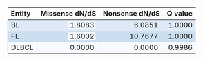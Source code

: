 <table class="table" style="margin-left: auto; margin-right: auto;">
 <thead>
  <tr>
   <th style="text-align:left;"> Entity </th>
   <th style="text-align:right;"> Missense dN/dS </th>
   <th style="text-align:right;"> Nonsense dN/dS </th>
   <th style="text-align:right;"> Q value </th>
  </tr>
 </thead>
<tbody>
  <tr>
   <td style="text-align:left;color: rgba(0, 0, 0, 255) !important;background-color: rgba(222, 234, 246, 255) !important;border-left:1px solid #DDDDDD;white-space: nowrap;"> BL </td>
   <td style="text-align:right;color: rgba(0, 0, 0, 255) !important;background-color: rgba(222, 234, 246, 255) !important;border-left:1px solid #DDDDDD;white-space: nowrap;"> <span style="     color: rgba(0, 0, 0, 255) !important;border-radius: 4px; padding-right: 4px; padding-left: 4px; background-color: rgba(239, 246, 252, 255) !important;">1.8083</span> </td>
   <td style="text-align:right;color: rgba(0, 0, 0, 255) !important;background-color: rgba(222, 234, 246, 255) !important;border-left:1px solid #DDDDDD;white-space: nowrap;"> <span style="     color: rgba(0, 0, 0, 255) !important;border-radius: 4px; padding-right: 4px; padding-left: 4px; background-color: rgba(222, 234, 246, 255) !important;">6.0851</span> </td>
   <td style="text-align:right;color: rgba(0, 0, 0, 255) !important;background-color: rgba(222, 234, 246, 255) !important;border-left:1px solid #DDDDDD;white-space: nowrap;"> 1.0000 </td>
  </tr>
  <tr>
   <td style="text-align:left;color: rgba(0, 0, 0, 255) !important;background-color: rgba(203, 222, 240, 255) !important;border-left:1px solid #DDDDDD;white-space: nowrap;"> FL </td>
   <td style="text-align:right;color: rgba(0, 0, 0, 255) !important;background-color: rgba(203, 222, 240, 255) !important;border-left:1px solid #DDDDDD;white-space: nowrap;"> <span style="     color: rgba(0, 0, 0, 255) !important;border-radius: 4px; padding-right: 4px; padding-left: 4px; background-color: rgba(240, 246, 252, 255) !important;">1.6002</span> </td>
   <td style="text-align:right;color: rgba(0, 0, 0, 255) !important;background-color: rgba(203, 222, 240, 255) !important;border-left:1px solid #DDDDDD;white-space: nowrap;"> <span style="     color: rgba(0, 0, 0, 255) !important;border-radius: 4px; padding-right: 4px; padding-left: 4px; background-color: rgba(203, 222, 240, 255) !important;">10.7677</span> </td>
   <td style="text-align:right;color: rgba(0, 0, 0, 255) !important;background-color: rgba(203, 222, 240, 255) !important;border-left:1px solid #DDDDDD;white-space: nowrap;"> 1.0000 </td>
  </tr>
  <tr>
   <td style="text-align:left;color: rgba(0, 0, 0, 255) !important;background-color: rgba(247, 251, 255, 255) !important;border-left:1px solid #DDDDDD;white-space: nowrap;"> DLBCL </td>
   <td style="text-align:right;color: rgba(0, 0, 0, 255) !important;background-color: rgba(247, 251, 255, 255) !important;border-left:1px solid #DDDDDD;white-space: nowrap;"> <span style="     color: rgba(0, 0, 0, 255) !important;border-radius: 4px; padding-right: 4px; padding-left: 4px; background-color: rgba(247, 251, 255, 255) !important;">0.0000</span> </td>
   <td style="text-align:right;color: rgba(0, 0, 0, 255) !important;background-color: rgba(247, 251, 255, 255) !important;border-left:1px solid #DDDDDD;white-space: nowrap;"> <span style="     color: rgba(0, 0, 0, 255) !important;border-radius: 4px; padding-right: 4px; padding-left: 4px; background-color: rgba(247, 251, 255, 255) !important;">0.0000</span> </td>
   <td style="text-align:right;color: rgba(0, 0, 0, 255) !important;background-color: rgba(247, 251, 255, 255) !important;border-left:1px solid #DDDDDD;white-space: nowrap;"> 0.9986 </td>
  </tr>
</tbody>
</table>